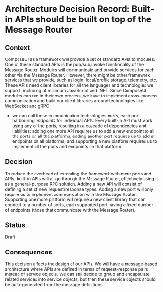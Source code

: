# Architecture Decision Record: Built-in APIs should be built on top of the Message Router

## Context

ComposeUI as a framework will provide a set of standard APIs to modules. 
One of these standard APIs is the pub/sub/invoke functionality of the Message Router.
Modules will communicate and provide services for each other via the Message Router.
However, there might be other framework services that we provide, such as login,
local/profile storage, telemetry, etc. These APIs need client libraries for all the
languages and technologies we support, including at minimum JavaScript and .NET.
Since ComposeUI modules can run in their own process, we have to implement cross-process
communication and build our client libraries around technologies like WebSocket and gRPC
- we can call these communication technologies _ports_, each port harbouring _endpoints_ for
individual APIs.
Every built-in API must work using any of the ports, resulting in a cascade of dependencies and liabilities:
adding one more API requires us to add a new endpoint to all the ports on all the platforms;
adding another port requires us to add all endpoints on all platforms; and supporting a new platform requires us
to implement all the ports and endpoints on that platform.

## Decision

To reduce the overhead of extending the framework with more ports and APIs, built-in APIs
will all go through the Message Router, effectively using it as a general-purpose RPC solution.
Adding a new API will consist of defining a set of new request/response types.
Adding a new port will only require us to implement communication with the Message Router.
Supporting one more platform will require a new client library that can connect to 
a number of ports, each supported port having a fixed number of endpoints (those that communicate
with the Message Router).

## Status

Draft

## Consequences

This decision affects the design of our APIs. We will have a message-based architecture 
where APIs are defined in terms of request-response pairs instead of service objects.
We can still decide to group and encapsulate related services into service objects, but then
these service objects should be auto-generated from the message definitions.

